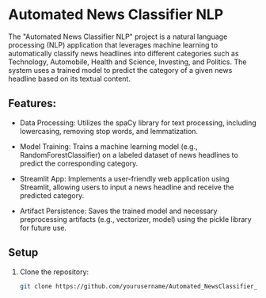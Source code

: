 # Automated News Classifier NLP

The "Automated News Classifier NLP" project is a natural language processing (NLP) application that leverages machine learning to automatically classify news headlines into different categories such as Technology, Automobile, Health and Science, Investing, and Politics. The system uses a trained model to predict the category of a given news headline based on its textual content.

## Features:

- Data Processing: Utilizes the spaCy library for text processing, including lowercasing, removing stop words, and lemmatization.

- Model Training: Trains a machine learning model (e.g., RandomForestClassifier) on a labeled dataset of news headlines to predict the corresponding category.

- Streamlit App: Implements a user-friendly web application using Streamlit, allowing users to input a news headline and receive the predicted category.

- Artifact Persistence: Saves the trained model and necessary preprocessing artifacts (e.g., vectorizer, model) using the pickle library for future use.

## Setup

1. Clone the repository:

   ```bash
   git clone https://github.com/yourusername/Automated_NewsClassifier_NLP.git
